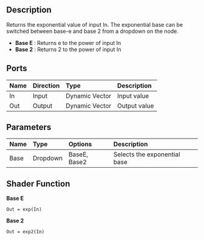 ## Description

Returns the exponential value of input In. The exponential base can be switched between base-e and base 2 from a dropdown on the node. 

* **Base E** : Returns e to the power of input In
* **Base 2** : Returns 2 to the power of input In

## Ports

| Name        | Direction           | Type  | Description |
|:------------ |:-------------|:-----|:---|
| In      | Input | Dynamic Vector | Input value |
| Out | Output      |    Dynamic Vector | Output value |

## Parameters

| Name        | Type           | Options  | Description |
|:------------ |:-------------|:-----|:---|
| Base      | Dropdown | BaseE, Base2 | Selects the exponential base |

## Shader Function

**Base E**

`Out = exp(In)`

**Base 2**

`Out = exp2(In)`
